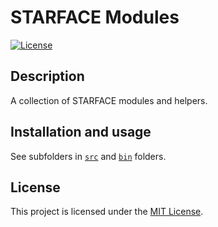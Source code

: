 # STARFACE Modules

[![License](https://img.shields.io/badge/license-MIT-blue.svg)](LICENSE)

## Description

A collection of STARFACE modules and helpers.

## Installation and usage

See subfolders in [`src`]() and [`bin`]() folders.

## License
This project is licensed under the [MIT License](LICENSE).